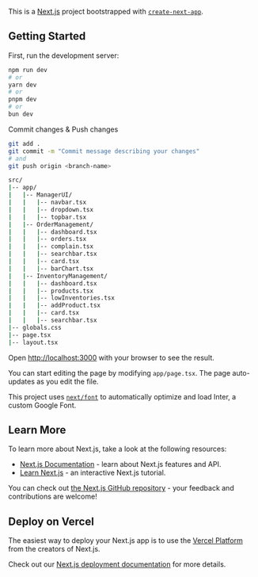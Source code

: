 This is a [Next.js](https://nextjs.org/) project bootstrapped with [`create-next-app`](https://github.com/vercel/next.js/tree/canary/packages/create-next-app).

## Getting Started

First, run the development server:

```bash
npm run dev
# or
yarn dev
# or
pnpm dev
# or
bun dev
```
Commit changes & Push changes
```bash
git add .
git commit -m "Commit message describing your changes"
# and
git push origin <branch-name>
```


```bash
src/
|-- app/
|   |-- ManagerUI/
|   |   |-- navbar.tsx
|   |   |-- dropdown.tsx
|   |   |-- topbar.tsx
|   |-- OrderManagement/
|   |   |-- dashboard.tsx
|   |   |-- orders.tsx
|   |   |-- complain.tsx
|   |   |-- searchbar.tsx
|   |   |-- card.tsx
|   |   |-- barChart.tsx
|   |-- InventoryManagement/
|   |   |-- dashboard.tsx
|   |   |-- products.tsx
|   |   |-- lowInventories.tsx
|   |   |-- addProduct.tsx
|   |   |-- card.tsx
|   |   |-- searchbar.tsx
|-- globals.css
|-- page.tsx
|-- layout.tsx
```

Open [http://localhost:3000](http://localhost:3000) with your browser to see the result.

You can start editing the page by modifying `app/page.tsx`. The page auto-updates as you edit the file.

This project uses [`next/font`](https://nextjs.org/docs/basic-features/font-optimization) to automatically optimize and load Inter, a custom Google Font.

## Learn More

To learn more about Next.js, take a look at the following resources:

- [Next.js Documentation](https://nextjs.org/docs) - learn about Next.js features and API.
- [Learn Next.js](https://nextjs.org/learn) - an interactive Next.js tutorial.

You can check out [the Next.js GitHub repository](https://github.com/vercel/next.js/) - your feedback and contributions are welcome!

## Deploy on Vercel

The easiest way to deploy your Next.js app is to use the [Vercel Platform](https://vercel.com/new?utm_medium=default-template&filter=next.js&utm_source=create-next-app&utm_campaign=create-next-app-readme) from the creators of Next.js.

Check out our [Next.js deployment documentation](https://nextjs.org/docs/deployment) for more details.
